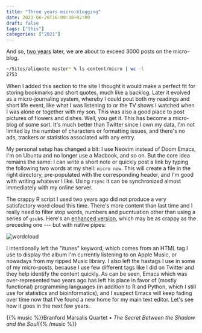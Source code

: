 ```yaml
---
title: "Three years micro-blogging"
date: 2021-06-20T16:00:38+02:00
draft: false
tags: ["this"]
categories: ["2021"]
---
```

And so, [two years](/post/one-year-micro-blogging/) later, we are about to exceed 3000 posts on the micro-blog.

```bash
~/Sites/aliquote master* % ls content/micro | wc -l
2753
```

When I added this section to the site I thought it would make a perfect fit for storing bookmarks and short quotes, much like a backlog. Later it evolved as a micro-journaling system, whereby I could pout both my readings and short life event, like what I was listening to or the TV shows I watched when I was alone or together with my son. This was also a good place to post pictures of flowers and dishes. Well, you get it. This has become a micro-blog of some sort. It's much better than Twitter since I own my data, I'm not limited by the number of characters or formatting issues, and there's no ads, trackers or statistics associated with any entry.

My personal setup has changed a bit: I use Neovim instead of Doom Emacs, I'm on Ubuntu and no longer use a Macbook, and so on. But the core idea remains the same: I can write a short note or quickly post a link by typing the following two words at my shell: `micro now`. This will create a file in the right directory, pre-populated with the corresponding header, and I'm good with writing whatever I like. Using `rsync` it can be synchronized almost immediately with my online server.

The crappy R script I used two years ago did not produce a very satisfactory word cloud this time. There's more content than last time and I really need to filter stop words, numbers and pucntuation other than using a series of `gsub`s. Here's an [enhanced version](three-years-micro-blogging.r), which may be as crappy as the preceding one --- but with native pipes:

![wordcloud](/img/wc-micro-2.png)

I intentionally left the "itunes" keyword, which comes from an HTML tag I use to display the album I'm currently listening to on Apple Music, or nowadays from my ripped Music library. I also left the hastags I use in some of my micro-posts, because I use few different tags like I did on Twitter and they help identify the content quickly. As can be seen, Emacs which was over-represented two years ago has left his place in favor of (mostly functional) programming languages (in addition to R and Python, which I still use for statistics and bioinformatics), and I suspect Emacs will keep fading over time now that I've found a new home for my main text editor. Let's see how it goes in the next few years.

{{% music %}}Branford Marsalis Quartet • _The Secret Between the Shadow and the Soul_{{% /music %}}
